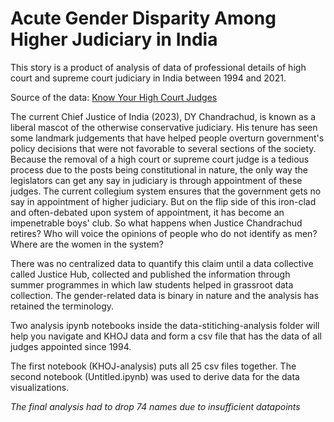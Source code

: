 # Acute Gender Disparity Among Higher Judiciary in India

This story is a product of analysis of data of professional details of high court and supreme court judiciary in India between 1994 and 2021.

Source of the data: [Know Your High Court Judges](https://justicehub.in/initiatives/khoj-india)

The current Chief Justice of India (2023), DY Chandrachud, is known as a liberal mascot of the otherwise conservative judiciary. His tenure has seen some landmark judgements that have helped people overturn government's policy decisions that were not favorable to several sections of the society. Because the removal of a high court or supreme court judge is a tedious process due to the posts being constitutional in nature, the only way the legislators can get any say in judiciary is through appointment of these judges. The current collegium system ensures that the government gets no say in appointment of higher judiciary. But on the flip side of this iron-clad and often-debated upon system of appointment, it has become an impenetrable boys' club. So what happens when Justice Chandrachud retires? Who will voice the opinions of people who do not identify as men? Where are the women in the system?

There was no centralized data to quantify this claim until a data collective called Justice Hub, collected and published the information through summer programmes in which law students helped in grassroot data collection. The gender-related data is binary in nature and the analysis has retained the terminology.

Two analysis ipynb notebooks inside the data-stitiching-analysis folder will help you navigate and KHOJ data and form a csv file that has the data of all judges appointed since 1994. 

The first notebook (KHOJ-analysis) puts all 25 csv files together.
The second notebook (Untitled.ipynb) was used to derive data for the data visualizations.

*The final analysis had to drop 74 names due to insufficient datapoints*